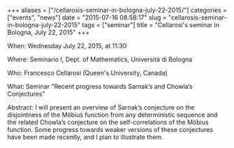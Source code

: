+++
aliases = ["/cellarosis-seminar-in-bologna-july-22-2015/"]
categories = ["events", "news"]
date = "2015-07-16 08:58:17"
slug = "cellarosis-seminar-in-bologna-july-22-2015"
tags = ["seminar"]
title = "Cellarosi's seminar in Bologna, July 22, 2015"
+++

When: Wednesday July 22, 2015, at 11:30

Where: Seminario I, Dept. of Mathematics, Università di Bologna

Who: Francesco Cellarosi (Queen's University, Canada)

What: Seminar "Recent progress towards Sarnak’s and Chowla’s
Conjectures"

Abstract: I will present an overview of Sarnak’s conjecture on the
disjointness of the Möbius function from any deterministic sequence and
the related Chowla’s conjecture on the self-correlations of the Möbius
function. Some progress towards weaker versions of these conjectures
have been made recently, and I plan to
illustrate them.
